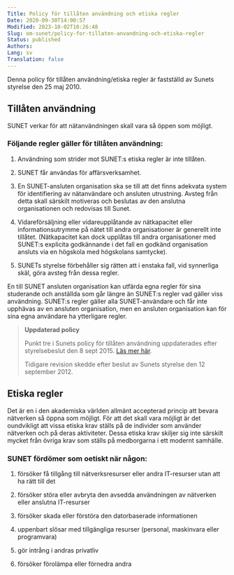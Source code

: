 ```yaml
---
Title: Policy för tillåten användning och etiska regler
Date: 2020-09-30T14:00:57
Modified: 2023-10-02T10:26:48
Slug: om-sunet/policy-for-tillaten-anvandning-och-etiska-regler
Status: published
Authors: 
Lang: sv
Translation: false
---
```


Denna policy för tillåten användning/etiska regler är fastställd av Sunets styrelse den 25 maj 2010.

## Tillåten användning

SUNET verkar för att nätanvändningen skall vara så öppen som möjligt.

### Följande regler gäller för tillåten användning:

1. Användning som strider mot SUNET:s etiska regler är inte tillåten.

2. SUNET får användas för affärsverksamhet.

3. En SUNET-ansluten organisation ska se till att det finns adekvata system för identifiering av nätanvändare och ansluten utrustning. Avsteg från detta skall särskilt motiveras och beslutas av den anslutna organisationen och redovisas till Sunet.

4. Vidareförsäljning eller vidareupplåtande av nätkapacitet eller informationsutrymme på nätet till andra organisationer är generellt inte tillåtet. (Nätkapacitet kan dock upplåtas till andra organisationer med SUNET:s explicita godkännande i det fall en godkänd organisation ansluts via en högskola med högskolans samtycke).

5. SUNETs styrelse förbehåller sig rätten att i enstaka fall, vid synnerliga skäl, göra avsteg från dessa regler.

En till SUNET ansluten organisation kan utfärda egna regler för sina studerande och anställda som går längre än SUNET:s regler vad gäller viss användning. SUNET:s regler gäller alla SUNET-användare och får inte upphävas av en ansluten organisation, men en ansluten organisation kan för sina egna användare ha ytterligare regler.

> **Uppdaterad policy**  
> 
> Punkt tre i Sunets policy för tillåten användning uppdaterades efter styrelsebeslut den 8 sept 2015. [Läs mer här](/om-sunet/uppdatering-av-policy-for-tillaten-anvandning/).
> 
> Tidigare revision skedde efter beslut av Sunets styrelse den 12 september 2012.
> 

## Etiska regler

Det är en i den akademiska världen allmänt accepterad princip att bevara nätverken så öppna som möjligt. För att det skall vara möjligt är det oundvikligt att vissa etiska krav ställs på de individer som använder nätverken och på deras aktiviteter. Dessa etiska krav skiljer sig inte särskilt mycket från övriga krav som ställs på medborgarna i ett modernt samhälle.

### SUNET fördömer som oetiskt när någon:

1. försöker få tillgång till nätverksresurser eller andra IT-resurser utan att ha rätt till det

2. försöker störa eller avbryta den avsedda användningen av nätverken eller anslutna IT-resurser

3. försöker skada eller förstöra den datorbaserade informationen

4. uppenbart slösar med tillgängliga resurser (personal, maskinvara eller programvara)

5. gör intrång i andras privatliv

6. försöker förolämpa eller förnedra andra

